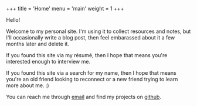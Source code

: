 +++
title = 'Home'
menu = 'main'
weight = 1
+++

Hello!

Welcome to my personal site. I'm using it to collect resources and notes, but I'll occasionally write a blog post, then feel embarassed about it a few months later and delete it.

If you found this site via my résumé, then I hope that means you're interested enough to interview me.

If you found this site via a search for my name, then I hope that means you're an old friend looking to reconnect or a new friend trying to learn more about me. :)

You can reach me through [email](mailto:contact@patrickarmengol.com) and find my projects on [github](https://github.com/patrickarmengol).
